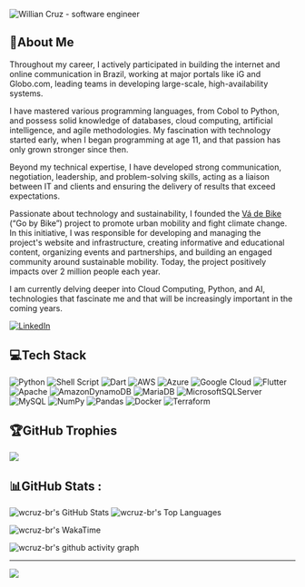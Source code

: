 ![Willian Cruz - software engineer](https://capsule-render.vercel.app/api?type=waving&height=140&text=Willian%20Cruz&animation=fadeIn&section=header&fontSize=50&fontAlign=80&fontAlignY=28&color=0:001020,100:004070&desc=software%20engineer&descAlign=87&descAlignY=50&fontColor=ffffff)
## 💫About Me
Throughout my career, I actively participated in building the internet and online communication in Brazil, working at major portals like iG and Globo.com, leading teams in developing large-scale, high-availability systems. 

I have mastered various programming languages, from Cobol to Python, and possess solid knowledge of databases, cloud computing, artificial intelligence, and agile methodologies. My fascination with technology started early, when I began programming at age 11, and that passion has only grown stronger since then. 

Beyond my technical expertise, I have developed strong communication, negotiation, leadership, and problem-solving skills, acting as a liaison between IT and clients and ensuring the delivery of results that exceed expectations. 

Passionate about technology and sustainability, I founded the [Vá de Bike](https://vadebike.org) (“Go by Bike”) project to promote urban mobility and fight climate change. In this initiative, I was responsible for developing and managing the project's website and infrastructure, creating informative and educational content, organizing events and partnerships, and building an engaged community around sustainable mobility. Today, the project positively impacts over 2 million people each year. 

I am currently delving deeper into Cloud Computing, Python, and AI, technologies that fascinate me and that will be increasingly important in the coming years.

[![LinkedIn](https://img.shields.io/badge/LinkedIn-%230077B5.svg?logo=linkedin&logoColor=white)](https://linkedin.com/in/wcruz) 

## 💻Tech Stack
![Python](https://img.shields.io/badge/python-3670A0?style=for-the-badge&logo=python&logoColor=ffdd54) ![Shell Script](https://img.shields.io/badge/shell_script-%23121011.svg?style=for-the-badge&logo=gnu-bash&logoColor=white) ![Dart](https://img.shields.io/badge/dart-%230175C2.svg?style=for-the-badge&logo=dart&logoColor=white) ![AWS](https://img.shields.io/badge/AWS-%23FF9900.svg?style=for-the-badge&logo=amazon-aws&logoColor=white) ![Azure](https://img.shields.io/badge/azure-%230072C6.svg?style=for-the-badge&logo=azure-devops&logoColor=white) ![Google Cloud](https://img.shields.io/badge/Google%20Cloud-%234285F4.svg?style=for-the-badge&logo=google-cloud&logoColor=white) ![Flutter](https://img.shields.io/badge/Flutter-%2302569B.svg?style=for-the-badge&logo=Flutter&logoColor=white) ![Apache](https://img.shields.io/badge/apache-%23D42029.svg?style=for-the-badge&logo=apache&logoColor=white) ![AmazonDynamoDB](https://img.shields.io/badge/Amazon%20DynamoDB-4053D6?style=for-the-badge&logo=Amazon%20DynamoDB&logoColor=white) ![MariaDB](https://img.shields.io/badge/MariaDB-003545?style=for-the-badge&logo=mariadb&logoColor=white) ![MicrosoftSQLServer](https://img.shields.io/badge/Microsoft%20SQL%20Server-CC2927?style=for-the-badge&logo=microsoft%20sql%20server&logoColor=white) ![MySQL](https://img.shields.io/badge/mysql-%2300f.svg?style=for-the-badge&logo=mysql&logoColor=white) ![NumPy](https://img.shields.io/badge/numpy-%23013243.svg?style=for-the-badge&logo=numpy&logoColor=white) ![Pandas](https://img.shields.io/badge/pandas-%23150458.svg?style=for-the-badge&logo=pandas&logoColor=white) ![Docker](https://img.shields.io/badge/docker-%230db7ed.svg?style=for-the-badge&logo=docker&logoColor=white) ![Terraform](https://img.shields.io/badge/terraform-%235835CC.svg?style=for-the-badge&logo=terraform&logoColor=white)

## 🏆GitHub Trophies
![](https://github-trophies.vercel.app/?username=wcruz-br&theme=algolia&no-frame=false&no-bg=false&margin-w=4&rank=SECRET,SSS,SS,S,AAA,AA,A,B)

## 📊GitHub Stats :
![wcruz-br's GitHub Stats](https://github-readme-stats-wcruz-br.vercel.app/api?username=wcruz-br&theme=algolia&show_icons=true&hide_border=false&count_private=true&bg_color=70,000000,001020,004070&hide_rank=true&show=prs_merged)
![wcruz-br's Top Languages](https://github-readme-stats-wcruz-br.vercel.app/api/top-langs/?username=wcruz-br&theme=algolia&show_icons=true&hide_border=false&bg_color=70,000000,001020,004070&layout=donut)

![wcruz-br's WakaTime](https://github-readme-stats.vercel.app/api/wakatime?username=wcruz&theme=algolia&hide_border=false&bg_color=70,000000,001020,004070,004070&show_icons=true&layout=compact&custom_title=Coding%20Time%20%28last%207%20days%29&display_format=percent)
<!-- ![wcruz-br's Streak](https://github-readme-streak-stats.herokuapp.com/?user=wcruz-br&theme=algolia&hide_border=false&background=70,000000,001020,004070&fire=2dde98&starting_year=2024&exclude_days=Sat,Sun&excludeDaysLabel=888888) -->
![wcruz-br's github activity graph](https://github-readme-activity-graph.vercel.app/graph?username=wcruz-br&height=300&title_color=00a6f5&bg_color=001020&color=ffffff&line=00a6f5&point=2dde98)

---
![](https://visitcount.itsvg.in/api?id=wcruz-br&icon=0&color=0)
